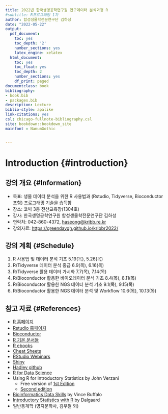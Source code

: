 ```yaml
--- 
title: 2022년 한국생명공학연구원 연구데이터 분석과정 R
#subtitle: R프로그래밍 1차
author: 합성생물학전문연구단 김하성
date: "2022-05-22"
output:
  pdf_document:
    toc: yes
    toc_depth: '2'
    number_sections: yes
    latex_engine: xelatex
  html_document:
    toc: yes
    toc_float: yes
    toc_depth: 2
    number_sections: yes
    df_print: paged
documentclass: book
bibliography:
- book.bib
- packages.bib
description: Lecture
biblio-style: apalike
link-citations: yes
csl: chicago-fullnote-bibliography.csl
site: bookdown::bookdown_site
mainfont : NanumGothic


---
```



# Introduction {#introduction}

## 강의 개요 {#Information}
- 목표: 생물 데이터 분석을 위한 R 사용법과 (Rstudio, Tidyverse, Bioconductor 포함) 프로그래밍 기술을 습득함
- 장소: 코빅 3층 전산교육장(1304호)
- 강사: 한국생명공학연구원 합성생물학전문연구단 김하성
- 연락처: 042-860-4372, haseong@kribb.re.kr 
- 강의자료: https://greendaygh.github.io/kribbr2022/


## 강의 계획 {#Schedule}

1. R 사용법 및 데이터 분석 기초 	5.19(목), 5.26(목)
2. R/Tidyverse 데이터 분석 중급 	6.9(목), 6.16(목)
3. R/Tidyverse 활용 데이터 가시화 	7.7(목), 7.14(목)
4. R/Bioconductor 활용한 바이오데이터 분석 기초	8.4(목), 8.11(목)
5. R/Bioconductor 활용한 NGS 데이터 분석 기초	9.1(목), 9.15(목)
6. R/Bioconductor 활용한 NGS 데이터 분석 및 Workflow 	10.6(목), 10.13(목)


## 참고 자료 {#References}

- [R 홈페이지](https://www.r-project.org/)
- [Rstudio 홈페이지](https://www.rstudio.com/)
- [Bioconductor](https://www.bioconductor.org/)
- [R 기본 문서들](https://cran.r-project.org/manuals.html) 
- [R ebooks](https://bookdown.org/)
- [Cheat Sheets](https://www.rstudio.com/resources/cheatsheets/)
- [RStudio Webinars](https://resources.rstudio.com/)
- [Shiny](http://shiny.rstudio.com/tutorial/)
- [Hadley github](https://github.com/hadley)
- [R for Data Science](https://r4ds.had.co.nz) 
- Using R for Introductory Statistics by John Verzani
  - Free version of [1st Edition](https://cran.r-project.org/doc/contrib/Verzani-SimpleR.pdf)
  - [Second edition](https://www.crcpress.com/Using-R-for-Introductory-Statistics-Second-Edition/Verzani/p/book/9781466590731)
- [Bioinformatics Data Skills](http://2.droppdf.com/files/5aTvl/bioinformatics-data-skills.pdf) by Vince Buffalo
- [Introductory Statistics with R](http://www.academia.dk/BiologiskAntropologi/Epidemiologi/PDF/Introductory_Statistics_with_R__2nd_ed.pdf) by Dalgaard
- 일반통계학 (영지문화사, 김우철 외)
